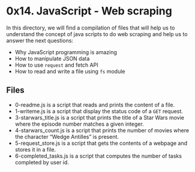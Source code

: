 # 0x14. JavaScript - Web scraping
In this directory, we will find a compilation of files that will help us to understand the concept of java scripts to do web scraping and help us to answer the next questions:
-   Why JavaScript programming is amazing
-   How to manipulate JSON data
-   How to use  `request`  and fetch API
-   How to read and write a file using  `fs`  module
## Files
 - 0-readme.js is a script that reads and prints the content of a file.
 - 1-writeme.js is a script that display the status code of a `GET` request.
 - 3-starwars_title.js is a script that prints the title of a Star Wars movie where the episode number matches a given integer.
 - 4-starwars_count.js is a script that prints the number of movies where the character “Wedge Antilles” is present.
 - 5-request_store.js is a script that gets the contents of a webpage and stores it in a file.
 - 6-completed_tasks.js is a script that computes the number of tasks completed by user id.

